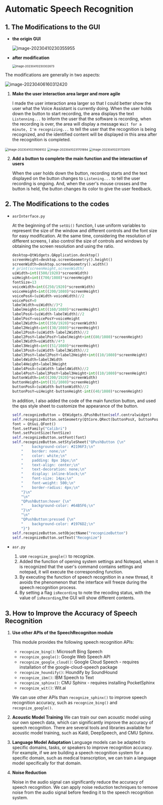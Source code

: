 # Automatic Speech Recognition

## 1. The Modifications to the GUI

- **the origin GUI**

  ![image-20230410230355955](./report.assets/image-20230410230355955.png)
  
- **after modification**

  <img src="./report.assets/image-20230410230302673.png" alt="image-20230410230302673" style="zoom:67%;" />

The modifications are generally in two aspects:

  ![image-20230406160312420](https://raw.githubusercontent.com/luxingzhi27/picture/main/image-20230406160312420.png)

1. **Make the user interaction area larger and more agile**

    I made the user interaction area larger so that I could better show the user what the Voice Assistant is currently doing. When the user holds down the button to start recording, the area displays the text `Listenning...` to inform the user that the software is recording, when the recording is over, the area will display a message `Wait for a minute, I'm recognizing...` to tell the user that the recognition is being recognized, and the identified content will be displayed in this area after the recognition is completed.

  <img src="./report.assets/image-20230410231606102.png" alt="image-20230410231606102" style="zoom:67%;" />

  <img src="./report.assets/image-20230410231701894.png" alt="image-20230410231701894" style="zoom:67%;" />

  <img src="./report.assets/image-20230410231732610.png" alt="image-20230410231732610" style="zoom:67%;" />

2. **Add a button to complete the main function and the interaction of users**
  
     When the user holds down the button, recording starts and the text displayed on the button changes to `Listening...` to tell the user recording is ongoing. And, when the user's mouse crosses and the button is held, the button changes its color to give the user feedback.

## 2. The Modifications to the codes

- `asrInterface.py`

  At the beginning of the `setUi()` function, I use uniform variables to represent the size of the window and different controls and the font size for easy modification. At the same time, considering the resolution of different screens, I also control the size of controls and windows by obtaining the screen resolution and using the ratio.

  ```python
  desktop=QtWidgets.QApplication.desktop()
  screenHeight=desktop.screenGeometry().height()
  screenWidth=desktop.screenGeometry().width()
  # print(screenHeight,screenWidth)
  uiWidth=int((500/1920)*screenWidth)
  uiHeight=int((700/1080)*screenHeight)
  fontSize=13
  voiceWidth=int((250/1920)*screenWidth)
  voiceHeight=int((200/1080)*screenHeight)
  voicePosX=(uiWidth-voiceWidth)//2
  voicePosY=0
  labelWidth=uiWidth//3*2
  labelHeight=int((160/1080)*screenHeight)
  labelPosX=(uiWidth-labelWidth)//2
  labelPosY=voicePosY+voiceHeight
  label2Width=int((350/1920)*screenWidth)
  label2Height=int((30/1080)*screenHeight)
  label2PosX=(uiWidth-label2Width)//2
  label2PosY=labelPosY+labelHeight+int((80/1080)*screenHeight)
  label3Width=uiWidth//4*3
  label3Height=int((51/1080)*screenHeight)
  label3PosX=(uiWidth-label3Width)//2
  label3PosY=label2PosY+label2Height+int((10/1080)*screenHeight)
  label4Width=label3Width
  label4Height=label3Height
  label4PosX=(uiWidth-label4Width)//2
  label4PosY=label3PosY+label3Height+int((10/1080)*screenHeight)
  buttonWidth=int((200/1920)*screenWidth)
  buttonHeight=int((31/1080)*screenHeight)
  buttonPosX=(uiWidth-buttonWidth)//2
  buttonPosY=uiHeight-buttonHeight-int((40/1080)*screenHeight)
  ```

  In addition, I also added the code of the main function button, and used the qss style sheet to customize the appearance of the button.

  ```python
  self.recognizeButton = QtWidgets.QPushButton(self.centralwidget)
  self.recognizeButton.setGeometry(QtCore.QRect(buttonPosX, buttonPosY, buttonWidth, buttonHeight))
  font = QtGui.QFont()
  font.setFamily("Calibri")
  font.setPointSize(fontSize)
  self.recognizeButton.setFont(font)
  self.recognizeButton.setStyleSheet("QPushButton {\n"
      "    background-color: #2196F3;\n"
      "    border: none;\n"
      "    color: white;\n"
      "    padding: 8px 16px;\n"
      "    text-align: center;\n"
      "    text-decoration: none;\n"
      "    display: inline-block;\n"
      "    font-size: 14px;\n"
      "    font-weight: 500;\n"
      "    border-radius: 4px;\n"
      "}\n"
      "\n"
      "QPushButton:hover {\n"
      "    background-color: #64B5F6;\n"
      "}\n"
      "\n"
      "QPushButton:pressed {\n"
      "    background-color: #1976D2;\n"
      "}")
  self.recognizeButton.setObjectName("recognizeButton")
  self.recognizeButton.setText("Recognize")
  ```
  
- `asr.py`

  1. use `recognize_google()` to recognize.
  2. Added the function of opening system settings and Notepad, when it is recognized that the user's command contains settings and notepad, it will execute the corresponding function.
  3. By executing the function of speech recognition in a new thread, it avoids the phenomenon that the interface will freeze during the speech recognition process.
  4. By setting a flag `isRecording` to note the recoding status, with the value of `isRecording`,the GUI will show different contents.

## 3. How to Improve the Accuracy of Speech Recognition

1. **Use other APIs of the SpeechRecogniton module**

   This module provides the following speech recognition APIs:

   - `recognize_bing()`: Microsoft Bing Speech
   - `recognize_google()`: Google Web Speech API
   - `recognize_google_cloud()`: Google Cloud Speech - requires installation of the google-cloud-speech package
   - `recognize_houndify()`: Houndify by SoundHound
   - `recognize_ibm()`: IBM Speech to Text
   - `recognize_sphinx()`: CMU Sphinx - requires installing PocketSphinx
   - `recognize_wit()`: Wit.ai

   We can use other APIs than `recognize_sphinx()` to improve speech recognition accuracy, such as `recognize_bing()` and `recognize_google()`.

2. **Acoustic Model Training**
   We can train our own acoustic model using our own speech data, which can significantly improve the accuracy of speech recognition. There are several tools and libraries available for acoustic model training, such as Kaldi, DeepSpeech, and CMU Sphinx.

3. **Language Model Adaptation**
   Language models can be adapted to specific domains, tasks, or speakers to improve recognition accuracy. For example, if we are building a speech recognition system for a specific domain, such as medical transcription, we can train a language model specifically for that domain.

4. **Noise Reduction**

   Noise in the audio signal can significantly reduce the accuracy of speech recognition. We can apply noise reduction techniques to remove noise from the audio signal before feeding it to the speech recognition system.
